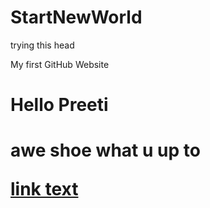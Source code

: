 # StartNewWorld
<head>
 trying this head
</head>

<body>

My first GitHub Website
<h1> Hello Preeti<h1>
 awe shoe what u up to


</body>


 
 
<a href="Second.html">link text</a>

